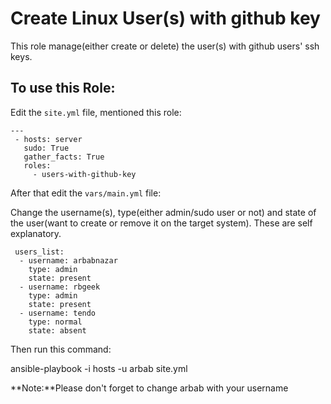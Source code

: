 Create Linux User(s) with github key
=========

This role manage(either create or delete) the user(s) with github users' ssh keys.

To use this Role:
--------------

Edit the `site.yml` file, mentioned this role:
```
---
 - hosts: server
   sudo: True
   gather_facts: True
   roles:
     - users-with-github-key
```

After that edit the `vars/main.yml` file:

Change the username(s), type(either admin/sudo user or not) and state of the user(want to create or remove it on the target system). These are self explanatory.

```
 users_list:
  - username: arbabnazar
    type: admin
    state: present
  - username: rbgeek
    type: admin
    state: present
  - username: tendo
    type: normal
    state: absent
```
Then run this command:

ansible-playbook -i hosts -u arbab site.yml

**Note:**Please don't forget to change arbab with your username
